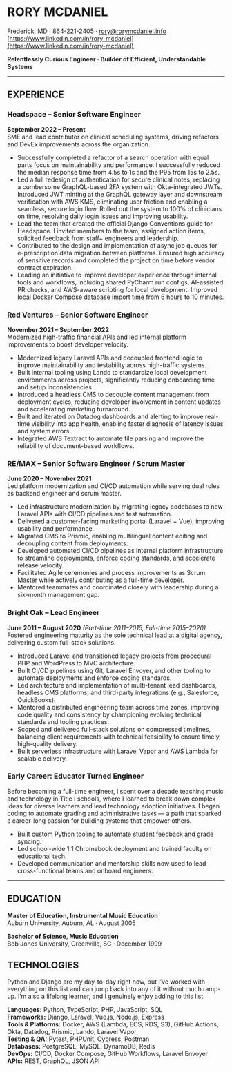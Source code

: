 # RORY MCDANIEL  
Frederick, MD · 864-221-2405 · rory@rorymcdaniel.info  
[https://www.linkedin.com/in/rory-mcdaniel](https://www.linkedin.com/in/rory-mcdaniel)

**Relentlessly Curious Engineer · Builder of Efficient, Understandable Systems**  

---

## EXPERIENCE  

### Headspace – Senior Software Engineer  
**September 2022 – Present**  
SME and lead contributor on clinical scheduling systems, driving refactors and DevEx improvements across the organization.

- Successfully completed a refactor of a search operation with equal parts focus on maintainability and performance. I successfully reduced the median response time from 4.5s to 1s and the P95 from 15s to 2.5s. 
- Led a full redesign of authentication for secure clinical notes, replacing a cumbersome GraphQL-based 2FA system with Okta-integrated JWTs. Introduced JWT minting at the GraphQL gateway layer and downstream verification with AWS KMS, eliminating user friction and enabling a seamless, secure login flow. Rolled out the system to 100% of clinicians on time, resolving daily login issues and improving usability.  
- Lead the team that created the official Django Conventions guide for Headspace. I invited members to the team, assigned action items, solicited feedback from staff+ engineers and leadership. 
- Contributed to the design and implementation of async job queues for e-prescription data migration between platforms. Ensured high accuracy of sensitive records and completed the project on time before vendor contract expiration.  
- Leading an initiative to improve developer experience through internal tools and workflows, including shared PyCharm run configs, AI-assisted PR checks, and AWS-aware scripting for local development. Improved local Docker Compose database import time from 6 hours to 10 minutes.   

### Red Ventures – Senior Software Engineer  
**November 2021 – September 2022**  
Modernized high-traffic financial APIs and led internal platform improvements to boost developer velocity.

- Modernized legacy Laravel APIs and decoupled frontend logic to improve maintainability and testability across high-traffic systems.  
- Built internal tooling using Lando to standardize local development environments across projects, significantly reducing onboarding time and setup inconsistencies.  
- Introduced a headless CMS to decouple content management from deployment cycles, reducing developer involvement in content updates and accelerating marketing turnaround.  
- Built and iterated on Datadog dashboards and alerting to improve real-time visibility into app health, enabling faster diagnosis of latency issues and system errors.  
- Integrated AWS Textract to automate file parsing and improve the reliability of document-based workflows.  

### RE/MAX – Senior Software Engineer / Scrum Master  
**June 2020 – November 2021**  
Led platform modernization and CI/CD automation while serving dual roles as backend engineer and scrum master.

- Led infrastructure modernization by migrating legacy codebases to new Laravel APIs with CI/CD pipelines and test automation.  
- Delivered a customer-facing marketing portal (Laravel + Vue), improving usability and performance.  
- Migrated CMS to Prismic, enabling multilingual content editing and decoupling content from deployments.  
- Developed automated CI/CD pipelines as internal platform infrastructure to streamline deployments, enforce coding standards, and accelerate release velocity.  
- Facilitated Agile ceremonies and process improvements as Scrum Master while actively contributing as a full-time developer.  
- Mentored teammates and coordinated closely with leadership during a six-month management gap.  

### Bright Oak – Lead Engineer  
**June 2011 – August 2020** *(Part-time 2011–2015, Full-time 2015–2020)*  
Fostered engineering maturity as the sole technical lead at a digital agency, delivering custom full-stack solutions.  

- Introduced Laravel and transitioned legacy projects from procedural PHP and WordPress to MVC architecture.  
- Built CI/CD pipelines using Git, Laravel Envoyer, and other tooling to automate deployments and enforce coding standards.  
- Led architecture and implementation of multi-tenant lead dashboards, headless CMS platforms, and third-party integrations (e.g., Salesforce, QuickBooks).  
- Mentored a distributed engineering team across time zones, improving code quality and consistency by championing evolving technical standards and tooling practices.  
- Scoped and delivered full-stack solutions on compressed timelines, balancing client requirements with technical feasibility to ensure timely, high-quality delivery.  
- Built serverless infrastructure with Laravel Vapor and AWS Lambda for scalable delivery.  

### Early Career: Educator Turned Engineer  
Before becoming a full-time engineer, I spent over a decade teaching music and technology in Title I schools, where I learned to break down complex ideas for diverse learners and lead technology adoption initiatives. I began coding to automate grading and administrative tasks — a path that sparked a career-long passion for building systems that empower others.

- Built custom Python tooling to automate student feedback and grade syncing.  
- Led school-wide 1:1 Chromebook deployment and trained faculty on educational tech.  
- Developed communication and mentorship skills now used to lead cross-functional teams and onboard engineers.  

---

## EDUCATION  

**Master of Education, Instrumental Music Education**  
Auburn University, Auburn, AL · August 2005  

**Bachelor of Science, Music Education**  
Bob Jones University, Greenville, SC · December 1999  

## TECHNOLOGIES

Python and Django are my day-to-day right now, but I’ve worked with everything on this list and can jump back into any of it without much ramp-up. I’m also a lifelong learner, and I genuinely enjoy adding to this list.

**Languages:** Python, TypeScript, PHP, JavaScript, SQL  
**Frameworks:** Django, Laravel, Vue.js, Node.js, Express  
**Tools & Platforms:** Docker, AWS (Lambda, ECS, RDS, S3), GitHub Actions, Okta, Datadog, Prismic, Lando, Laravel Vapor  
**Testing & QA:** Pytest, PHPUnit, Cypress, Postman  
**Databases:** PostgreSQL, MySQL, DynamoDB, Redis  
**DevOps:** CI/CD, Docker Compose, GitHub Workflows, Laravel Envoyer  
**APIs:** REST, GraphQL, JSON API
